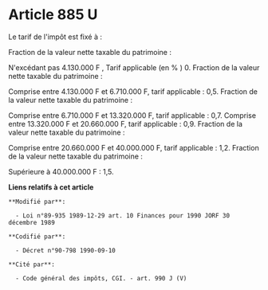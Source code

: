 # Article 885 U

Le tarif de l'impôt est fixé à :

Fraction de la valeur nette taxable du patrimoine :

N'excédant pas 4.130.000 F , Tarif applicable (en % ) 0. Fraction de la valeur nette taxable du patrimoine :

Comprise entre 4.130.000 F et 6.710.000 F, tarif applicable : 0,5. Fraction de la valeur nette taxable du patrimoine :

Comprise entre 6.710.000 F et 13.320.000 F, tarif applicable : 0,7. Comprise entre 13.320.000 F et 20.660.000 F, tarif
applicable : 0,9. Fraction de la valeur nette taxable du patrimoine :

Comprise entre 20.660.000 F et 40.000.000 F, tarif applicable : 1,2. Fraction de la valeur nette taxable du patrimoine :

Supérieure à 40.000.000 F : 1,5.

**Liens relatifs à cet article**

	**Modifié par**:

	  - Loi n°89-935 1989-12-29 art. 10 Finances pour 1990 JORF 30 décembre 1989

	**Codifié par**:

	  - Décret n°90-798 1990-09-10

	**Cité par**:

	  - Code général des impôts, CGI. - art. 990 J (V)

